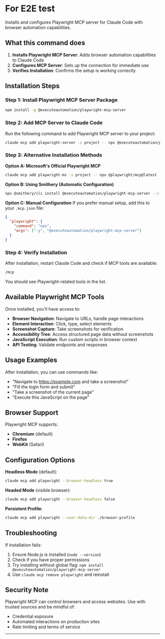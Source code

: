 # For E2E test

Installs and configures Playwright MCP server for Claude Code with browser automation capabilities.

## What this command does

1. **Installs Playwright MCP Server**: Adds browser automation capabilities to Claude Code
2. **Configures MCP Server**: Sets up the connection for immediate use
3. **Verifies Installation**: Confirms the setup is working correctly

## Installation Steps

### Step 1: Install Playwright MCP Server Package
```bash
npm install -g @executeautomation/playwright-mcp-server
```

### Step 2: Add MCP Server to Claude Code
Run the following command to add Playwright MCP server to your project:

```bash
claude mcp add playwright-server -s project -- npx @executeautomation/playwright-mcp-server
```

### Step 3: Alternative Installation Methods

**Option A: Microsoft's Official Playwright MCP**
```bash
claude mcp add playwright-ms -s project -- npx @playwright/mcp@latest
```

**Option B: Using Smithery (Automatic Configuration)**
```bash
npx @smithery/cli install @executeautomation/playwright-mcp-server --client claude
```

**Option C: Manual Configuration**
If you prefer manual setup, add this to your `.mcp.json` file:
```json
{
  "playwright": {
    "command": "npx",
    "args": ["-y", "@executeautomation/playwright-mcp-server"]
  }
}
```

### Step 4: Verify Installation
After installation, restart Claude Code and check if MCP tools are available:
```bash
/mcp
```

You should see Playwright-related tools in the list.

## Available Playwright MCP Tools

Once installed, you'll have access to:
- **Browser Navigation**: Navigate to URLs, handle page interactions
- **Element Interaction**: Click, type, select elements
- **Screenshot Capture**: Take screenshots for verification
- **Accessibility Tree**: Access structured page data without screenshots
- **JavaScript Execution**: Run custom scripts in browser context
- **API Testing**: Validate endpoints and responses

## Usage Examples

After installation, you can use commands like:
- "Navigate to https://example.com and take a screenshot"
- "Fill the login form and submit"
- "Take a screenshot of the current page"
- "Execute this JavaScript on the page"

## Browser Support

Playwright MCP supports:
- **Chromium** (default)
- **Firefox** 
- **WebKit** (Safari)

## Configuration Options

**Headless Mode** (default):
```bash
claude mcp add playwright --browser-headless true
```

**Headed Mode** (visible browser):
```bash
claude mcp add playwright --browser-headless false
```

**Persistent Profile**:
```bash
claude mcp add playwright --user-data-dir ./browser-profile
```

## Troubleshooting

If installation fails:
1. Ensure Node.js is installed (`node --version`)
2. Check if you have proper permissions
3. Try installing without global flag: `npm install @executeautomation/playwright-mcp-server`
4. Use `claude mcp remove playwright` and reinstall

## Security Note

Playwright MCP can control browsers and access websites. Use with trusted sources and be mindful of:
- Credential exposure
- Automated interactions on production sites
- Rate limiting and terms of service

---
